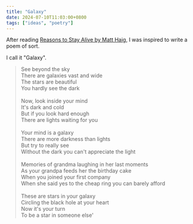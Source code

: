 ```yaml
---
title: "Galaxy"
date: 2024-07-10T11:03:00+0800
tags: ["ideas", "poetry"]
---
```


After reading [Reasons to Stay Alive by Matt Haig](https://www.amazon.com/Reasons-Stay-Alive-Matt-Haig/dp/0143128728), I was inspired to write a poem of sort.

I call it "Galaxy".

> See beyond the sky \
> There are galaxies vast and wide \
> The stars are beautiful \
> You hardly see the dark \
> \
> Now, look inside your mind \
> It's dark and cold \
> But if you look hard enough \
> There are lights waiting for you \
> \
> Your mind is a galaxy \
> There are more darkness than lights \
> But try to really see \
> Without the dark you can't appreciate the light \
> \
> Memories of grandma laughing in her last moments \
> As your grandpa feeds her the birthday cake \
> When you joined your first company \
> When she said yes to the cheap ring you can barely afford \
> \
> These are stars in your galaxy \
> Circling the black hole at your heart \
> Now it's your turn \
> To be a star in someone else'
